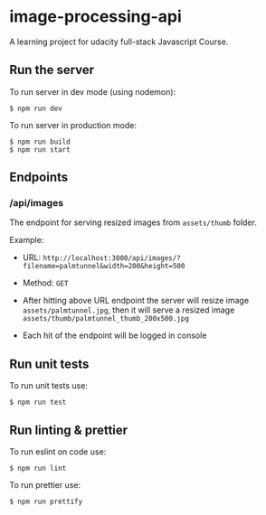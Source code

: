 # image-processing-api

A learning project for udacity full-stack Javascript Course.


## Run the server

To run server in dev mode (using nodemon):
```
$ npm run dev
```

To run server in production mode:
```
$ npm run build
$ npm run start
```

## Endpoints
### /api/images
The endpoint for serving resized images from `assets/thumb` folder.

Example:

- URL: `http://localhost:3000/api/images/?filename=palmtunnel&width=200&height=500`

- Method: `GET`

- After hitting above URL endpoint the server will resize image `assets/palmtunnel.jpg`, then it will serve a resized image `assets/thumb/palmtunnel_thumb_200x500.jpg`

- Each hit of the endpoint will be logged in console

## Run unit tests
To run unit tests use:
```
$ npm run test
```
## Run linting & prettier
To run eslint on code use:
```
$ npm run lint
```
To run prettier use:
```
$ npm run prettify
```

